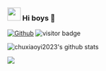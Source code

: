 ### <img src="https://emojis.slackmojis.com/emojis/images/1531849430/4246/blob-sunglasses.gif?1531849430" width="30"/> Hi boys 👋

[![Github](https://img.shields.io/github/followers/chuxiaoyi2023?label=Follow&style=social)](https://github.com/chuxiaoyi2023)
<img src="https://visitor-badge.laobi.icu/badge?page_id=chuxiaoyi2023.chuxiaoyi2023" alt="visitor badge"/>  

![chuxiaoyi2023's github stats](https://github-readme-stats-git-masterrstaa-rickstaa.vercel.app/api?username=chuxiaoyi2023&show_icons=true&count_private=true&line_height=40&hide_border=true&theme=vue)

<a href="https://github.com/sophgo/LLM-TPU">
  <img align="center" src="https://github-readme-stats-git-masterrstaa-rickstaa.vercel.app/api/pin/?username=sophgo&repo=LLM-TPU&theme=buefy" />
</a>

<br>
<br>
